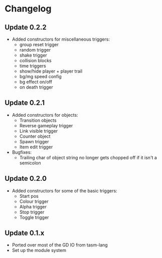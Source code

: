 # Changelog

## Update 0.2.2
 * Added constructors for miscellaneous triggers:
    * group reset trigger
    * random trigger
    * shake trigger
    * collision blocks
    * time triggers
    * show/hide player + player trail
    * bg/mg speed config
    * bg effect on/off
    * on death trigger

## Update 0.2.1
 * Added constructors for objects:
    * Transition objects
    * Reverse gameplay trigger
    * Link visible trigger
    * Counter object
    * Spawn trigger
    * Item edit trigger
 * Bugfixes:
    * Trailing char of object string no longer gets chopped off if it isn't a semicolon

## Update 0.2.0
 * Added constructors for some of the basic triggers:
    * Start pos
    * Colour trigger
    * Alpha trigger
    * Stop trigger
    * Toggle trigger

## Update 0.1.x
 * Ported over most of the GD IO from tasm-lang
 * Set up the module system